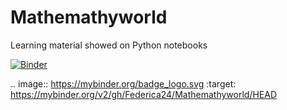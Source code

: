 # Mathemathyworld
Learning material showed on Python notebooks

[![Binder](https://mybinder.org/badge_logo.svg)](https://mybinder.org/v2/gh/Federica24/Mathemathyworld/HEAD)

.. image:: https://mybinder.org/badge_logo.svg
 :target: https://mybinder.org/v2/gh/Federica24/Mathemathyworld/HEAD